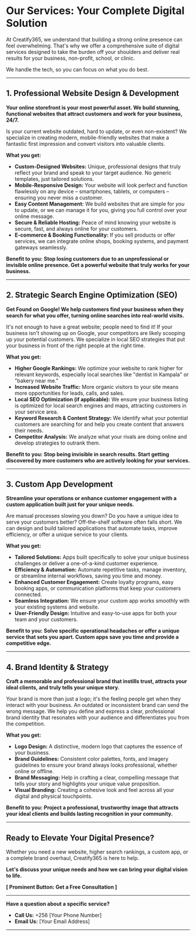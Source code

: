 # Our Services: Your Complete Digital Solution

At Creatify365, we understand that building a strong online presence can feel overwhelming. That's why we offer a comprehensive suite of digital services designed to take the burden off your shoulders and deliver real results for your business, non-profit, school, or clinic.

We handle the tech, so you can focus on what you do best.

---

## 1. Professional Website Design & Development

**Your online storefront is your most powerful asset. We build stunning, functional websites that attract customers and work for your business, 24/7.**

Is your current website outdated, hard to update, or even non-existent? We specialize in creating modern, mobile-friendly websites that make a fantastic first impression and convert visitors into valuable clients.

**What you get:**

* **Custom-Designed Websites:** Unique, professional designs that truly reflect your brand and speak to your target audience. No generic templates, just tailored solutions.
* **Mobile-Responsive Design:** Your website will look perfect and function flawlessly on any device – smartphones, tablets, or computers – ensuring you never miss a customer.
* **Easy Content Management:** We build websites that are simple for *you* to update, or we can manage it for you, giving you full control over your online message.
* **Secure & Reliable Hosting:** Peace of mind knowing your website is secure, fast, and always online for your customers.
* **E-commerce & Booking Functionality:** If you sell products or offer services, we can integrate online shops, booking systems, and payment gateways seamlessly.

**Benefit to you:** **Stop losing customers due to an unprofessional or invisible online presence. Get a powerful website that truly works for your business.**

---

## 2. Strategic Search Engine Optimization (SEO)

**Get Found on Google! We help customers find your business when they search for what you offer, turning online searches into real-world visits.**

It's not enough to have a great website; people need to find it! If your business isn't showing up on Google, your competitors are likely scooping up your potential customers. We specialize in local SEO strategies that put your business in front of the right people at the right time.

**What you get:**

* **Higher Google Rankings:** We optimize your website to rank higher for relevant keywords, especially local searches like "dentist in Kampala" or "bakery near me."
* **Increased Website Traffic:** More organic visitors to your site means more opportunities for leads, calls, and sales.
* **Local SEO Optimization (if applicable):** We ensure your business listing is optimized for local search engines and maps, attracting customers in your service area.
* **Keyword Research & Content Strategy:** We identify what your potential customers are searching for and help you create content that answers their needs.
* **Competitor Analysis:** We analyze what your rivals are doing online and develop strategies to outrank them.

**Benefit to you:** **Stop being invisible in search results. Start getting discovered by more customers who are actively looking for your services.**

---

## 3. Custom App Development

**Streamline your operations or enhance customer engagement with a custom application built just for your unique needs.**

Are manual processes slowing you down? Do you have a unique idea to serve your customers better? Off-the-shelf software often falls short. We can design and build tailored applications that automate tasks, improve efficiency, or offer a unique service to your clients.

**What you get:**

* **Tailored Solutions:** Apps built specifically to solve your unique business challenges or deliver a one-of-a-kind customer experience.
* **Efficiency & Automation:** Automate repetitive tasks, manage inventory, or streamline internal workflows, saving you time and money.
* **Enhanced Customer Engagement:** Create loyalty programs, easy booking apps, or communication platforms that keep your customers connected.
* **Seamless Integration:** We ensure your custom app works smoothly with your existing systems and website.
* **User-Friendly Design:** Intuitive and easy-to-use apps for both your team and your customers.

**Benefit to you:** **Solve specific operational headaches or offer a unique service that sets you apart. Custom apps save you time and provide a competitive edge.**

---

## 4. Brand Identity & Strategy

**Craft a memorable and professional brand that instills trust, attracts your ideal clients, and truly tells your unique story.**

Your brand is more than just a logo; it's the feeling people get when they interact with your business. An outdated or inconsistent brand can send the wrong message. We help you define and express a clear, professional brand identity that resonates with your audience and differentiates you from the competition.

**What you get:**

* **Logo Design:** A distinctive, modern logo that captures the essence of your business.
* **Brand Guidelines:** Consistent color palettes, fonts, and imagery guidelines to ensure your brand always looks professional, whether online or offline.
* **Brand Messaging:** Help in crafting a clear, compelling message that tells your story and highlights your unique value proposition.
* **Visual Branding:** Creating a cohesive look and feel across all your digital and physical touchpoints.

**Benefit to you:** **Project a professional, trustworthy image that attracts your ideal clients and builds lasting recognition in your community.**

---

## Ready to Elevate Your Digital Presence?

Whether you need a new website, higher search rankings, a custom app, or a complete brand overhaul, Creatify365 is here to help.

**Let's discuss your unique needs and how we can bring your digital vision to life.**

**[ Prominent Button: Get a Free Consultation ]**

---

**Have a question about a specific service?**
* **Call Us:** +256 [Your Phone Number]
* **Email Us:** [Your Email Address]

---
